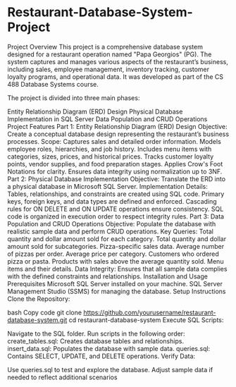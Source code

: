 # Restaurant-Database-System-Project

Project Overview
This project is a comprehensive database system designed for a restaurant operation named "Papa Georgios" (PG). The system captures and manages various aspects of the restaurant’s business, including sales, employee management, inventory tracking, customer loyalty programs, and operational data. It was developed as part of the CS 488 Database Systems course.

The project is divided into three main phases:

Entity Relationship Diagram (ERD) Design
Physical Database Implementation in SQL Server
Data Population and CRUD Operations
Project Features
Part 1: Entity Relationship Diagram (ERD) Design
Objective: Create a conceptual database design representing the restaurant’s business processes.
Scope:
Captures sales and detailed order information.
Models employee roles, hierarchies, and job history.
Includes menu items with categories, sizes, prices, and historical prices.
Tracks customer loyalty points, vendor supplies, and food preparation stages.
Applies Crow's Foot Notations for clarity.
Ensures data integrity using normalization up to 3NF.
Part 2: Physical Database Implementation
Objective: Translate the ERD into a physical database in Microsoft SQL Server.
Implementation Details:
Tables, relationships, and constraints are created using SQL code.
Primary keys, foreign keys, and data types are defined and enforced.
Cascading rules for ON DELETE and ON UPDATE operations ensure consistency.
SQL code is organized in execution order to respect integrity rules.
Part 3: Data Population and CRUD Operations
Objective: Populate the database with realistic sample data and perform CRUD operations.
Key Queries:
Total quantity and dollar amount sold for each category.
Total quantity and dollar amount sold for subcategories.
Pizza-specific sales data.
Average number of pizzas per order.
Average price per category.
Customers who ordered pizza or pasta.
Products with sales above the average quantity sold.
Menu items and their details.
Data Integrity: Ensures that all sample data complies with the defined constraints and relationships.
Installation and Usage
Prerequisites
Microsoft SQL Server installed on your machine.
SQL Server Management Studio (SSMS) for managing the database.
Setup Instructions
Clone the Repository:

bash
Copy code
git clone https://github.com/yourusername/restaurant-database-system.git
cd restaurant-database-system
Execute SQL Scripts:

Navigate to the SQL folder.
Run scripts in the following order:
create_tables.sql: Creates database tables and relationships.
insert_data.sql: Populates the database with sample data.
queries.sql: Contains SELECT, UPDATE, and DELETE operations.
Verify Data:

Use queries.sql to test and explore the database.
Adjust sample data if needed to reflect additional scenarios
